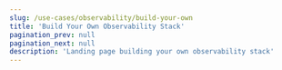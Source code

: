 ```yaml
---
slug: /use-cases/observability/build-your-own
title: 'Build Your Own Observability Stack'
pagination_prev: null
pagination_next: null
description: 'Landing page building your own observability stack'
---
```


